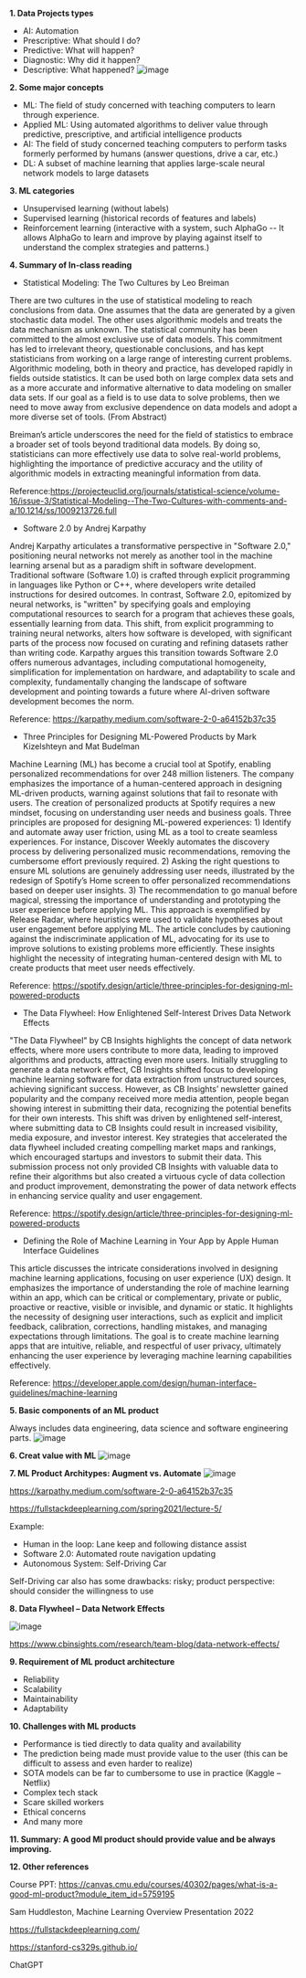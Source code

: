 
**1. Data Projects types**
- AI: Automation
- Prescriptive: What should I do?
- Predictive: What will happen?
- Diagnostic: Why did it happen?
- Descriptive: What happened?
![image](https://github.com/isaacfab/cmu-17-691/assets/160292121/49a6ed98-254c-496c-af95-d91281840419)


**2. Some major concepts**
- ML: The field of study concerned with teaching computers to learn through experience.
- Applied ML: Using automated algorithms to deliver value through predictive, prescriptive, and artificial intelligence products
- AI: The field of study concerned teaching computers to perform tasks formerly performed by humans (answer questions, drive a car, etc.)
- DL: A subset of machine learning that applies large-scale neural network models to large datasets


**3. ML categories**
- Unsupervised learning (without labels)
- Supervised learning (historical records of features and labels)
- Reinforcement learning (interactive with a system, such AlphaGo -- It allows AlphaGo to learn and improve by playing against itself to understand the complex strategies and patterns.)


**4. Summary of In-class reading**
- Statistical Modeling: The Two Cultures by Leo Breiman

There are two cultures in the use of statistical modeling to reach conclusions from data. One assumes that the data are generated by a given stochastic data model. The other uses algorithmic models and treats the data mechanism as unknown. The statistical community has been committed to the almost exclusive use of data models. This commitment has led to irrelevant theory, questionable conclusions, and has kept statisticians from working on a large range of interesting current problems. Algorithmic modeling, both in theory and practice, has developed rapidly in fields outside statistics. It can be used both on large complex data sets and as a more accurate and informative alternative to data modeling on smaller data sets. If our goal as a field is to use data to solve problems, then we need to move away from exclusive dependence on data models and adopt a more diverse set of tools. (From Abstract)

Breiman’s article underscores the need for the field of statistics to embrace a broader set of tools beyond traditional data models. By doing so, statisticians can more effectively use data to solve real-world problems, highlighting the importance of predictive accuracy and the utility of algorithmic models in extracting meaningful information from data.

Reference:https://projecteuclid.org/journals/statistical-science/volume-16/issue-3/Statistical-Modeling--The-Two-Cultures-with-comments-and-a/10.1214/ss/1009213726.full


- Software 2.0 by Andrej Karpathy

Andrej Karpathy articulates a transformative perspective in "Software 2.0," positioning neural networks not merely as another tool in the machine learning arsenal but as a paradigm shift in software development. Traditional software (Software 1.0) is crafted through explicit programming in languages like Python or C++, where developers write detailed instructions for desired outcomes. In contrast, Software 2.0, epitomized by neural networks, is "written" by specifying goals and employing computational resources to search for a program that achieves these goals, essentially learning from data. This shift, from explicit programming to training neural networks, alters how software is developed, with significant parts of the process now focused on curating and refining datasets rather than writing code. Karpathy argues this transition towards Software 2.0 offers numerous advantages, including computational homogeneity, simplification for implementation on hardware, and adaptability to scale and complexity, fundamentally changing the landscape of software development and pointing towards a future where AI-driven software development becomes the norm.

Reference: https://karpathy.medium.com/software-2-0-a64152b37c35


- Three Principles for Designing ML-Powered Products by Mark Kizelshteyn and Mat Budelman

Machine Learning (ML) has become a crucial tool at Spotify, enabling personalized recommendations for over 248 million listeners. The company emphasizes the importance of a human-centered approach in designing ML-driven products, warning against solutions that fail to resonate with users. The creation of personalized products at Spotify requires a new mindset, focusing on understanding user needs and business goals. Three principles are proposed for designing ML-powered experiences: 1) Identify and automate away user friction, using ML as a tool to create seamless experiences. For instance, Discover Weekly automates the discovery process by delivering personalized music recommendations, removing the cumbersome effort previously required. 2) Asking the right questions to ensure ML solutions are genuinely addressing user needs, illustrated by the redesign of Spotify’s Home screen to offer personalized recommendations based on deeper user insights. 3) The recommendation to go manual before magical, stressing the importance of understanding and prototyping the user experience before applying ML. This approach is exemplified by Release Radar, where heuristics were used to validate hypotheses about user engagement before applying ML. The article concludes by cautioning against the indiscriminate application of ML, advocating for its use to improve solutions to existing problems more efficiently. These insights highlight the necessity of integrating human-centered design with ML to create products that meet user needs effectively.

Reference: https://spotify.design/article/three-principles-for-designing-ml-powered-products



- The Data Flywheel: How Enlightened Self-Interest Drives Data Network Effects

"The Data Flywheel" by CB Insights highlights the concept of data network effects, where more users contribute to more data, leading to improved algorithms and products, attracting even more users. Initially struggling to generate a data network effect, CB Insights shifted focus to developing machine learning software for data extraction from unstructured sources, achieving significant success. However, as CB Insights’ newsletter gained popularity and the company received more media attention, people began showing interest in submitting their data, recognizing the potential benefits for their own interests. This shift was driven by enlightened self-interest, where submitting data to CB Insights could result in increased visibility, media exposure, and investor interest. Key strategies that accelerated the data flywheel included creating compelling market maps and rankings, which encouraged startups and investors to submit their data. This submission process not only provided CB Insights with valuable data to refine their algorithms but also created a virtuous cycle of data collection and product improvement, demonstrating the power of data network effects in enhancing service quality and user engagement.

Reference: https://spotify.design/article/three-principles-for-designing-ml-powered-products


- Defining the Role of Machine Learning in Your App by Apple Human Interface Guidelines

This article discusses the intricate considerations involved in designing machine learning applications, focusing on user experience (UX) design. It emphasizes the importance of understanding the role of machine learning within an app, which can be critical or complementary, private or public, proactive or reactive, visible or invisible, and dynamic or static. It highlights the necessity of designing user interactions, such as explicit and implicit feedback, calibration, corrections, handling mistakes, and managing expectations through limitations. The goal is to create machine learning apps that are intuitive, reliable, and respectful of user privacy, ultimately enhancing the user experience by leveraging machine learning capabilities effectively.

Reference: https://developer.apple.com/design/human-interface-guidelines/machine-learning


**5. Basic components of an ML product**

Always includes data engineering, data science and software engineering parts.
![image](https://github.com/isaacfab/cmu-17-691/assets/160292121/afe9a5ad-e00e-4dff-82fc-7deca04aa68d)


**6. Creat value with ML**
![image](https://github.com/isaacfab/cmu-17-691/assets/160292121/a477c92f-ff88-4d9a-bf4f-eca050636f68)


**7. ML Product Architypes: Augment vs. Automate**
![image](https://github.com/isaacfab/cmu-17-691/assets/160292121/9e5170e9-5028-46a7-94f9-55dd46c22fbe)

https://karpathy.medium.com/software-2-0-a64152b37c35

https://fullstackdeeplearning.com/spring2021/lecture-5/

Example:
- Human in the loop: Lane keep and following distance assist
- Software 2.0: Automated route navigation updating
- Autonomous System: Self-Driving Car
  
Self-Driving car also has some drawbacks: risky; product perspective: should consider the willingness to use


**8. Data Flywheel – Data Network Effects**

![image](https://github.com/isaacfab/cmu-17-691/assets/160292121/9bf27a7d-fa83-46dc-85b4-24dacf7af1e4)

https://www.cbinsights.com/research/team-blog/data-network-effects/


**9. Requirement of ML product architecture**
- Reliability
- Scalability
- Maintainability
- Adaptability


**10. Challenges with ML products**
- Performance is tied directly to data quality and availability
- The prediction being made must provide value to the user (this can be difficult to assess and even harder to realize)
- SOTA models can be far to cumbersome to use in practice (Kaggle – Netflix)
- Complex tech stack
- Scare skilled workers
- Ethical concerns
- And many more

**11. Summary: A good Ml product should provide value and be always improving.**


**12. Other references**

Course PPT: https://canvas.cmu.edu/courses/40302/pages/what-is-a-good-ml-product?module_item_id=5759195

Sam Huddleston, Machine Learning Overview Presentation 2022

https://fullstackdeeplearning.com/

https://stanford-cs329s.github.io/

ChatGPT


